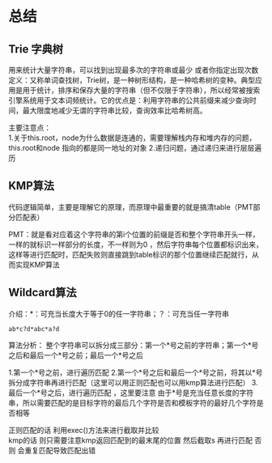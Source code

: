# 总结
## Trie 字典树

用来统计大量字符串，可以找到出现最多次的字符串或最少 或者你指定出现次数  
定义：又称单词查找树，Trie树，是一种树形结构，是一种哈希树的变种。典型应用是用于统计，排序和保存大量的字符串（但不仅限于字符串），所以经常被搜索引擎系统用于文本词频统计。它的优点是：利用字符串的公共前缀来减少查询时间，最大限度地减少无谓的字符串比较，查询效率比哈希树高。

主要注意点：  
1.关于this.root，node为什么数据是连通的，需要理解栈内存和堆内存的问题，this.root和node 指向的都是同一地址的对象
2.递归问题，通过递归来进行层层遍历

## KMP算法

代码逻辑简单，主要是理解它的原理，而原理中最重要的就是搞清table（PMT部分匹配表）

PMT：就是看对应着这个字符串的第i个位置的前缀是否和整个字符串开头一样，一样的就标识一样部分的长度，不一样则为0 ，然后字符串每个位置都标识出来，这样等进行匹配时，匹配失败则直接跳到table标识的那个位置继续匹配就行，从而实现KMP算法

## Wildcard算法

介绍：*：可充当长度大于等于0的任一字符串；？：可充当任一字符串  
```javasScript
ab*c?d*abc*a?d
```  
算法分析： 整个字符串可以拆分成三部分：第一个\*号之前的字符串；第一个\*号之后和最后一个\*号之前；最后一个\*号之后

1.第一个\*号之前，进行遍历匹配
2.第一个\*号之后和最后一个\*号之前，将其以\*号拆分成字符串再进行匹配（这里可以用正则匹配也可以用kmp算法进行匹配）
3.最后一个\*号之后，进行遍历匹配 ，这里要注意 由于\*号是充当任意长度的字符串，所以需要匹配的是目标字符的最后几个字符是否和模板字符的最好几个字符是否相等  

正则匹配的话 利用exec()方法来进行截取并比较  
kmp的话 则只需要注意kmp返回匹配到的最末尾的位置 然后截取s 再进行匹配 否则 会重复匹配导致匹配出错

